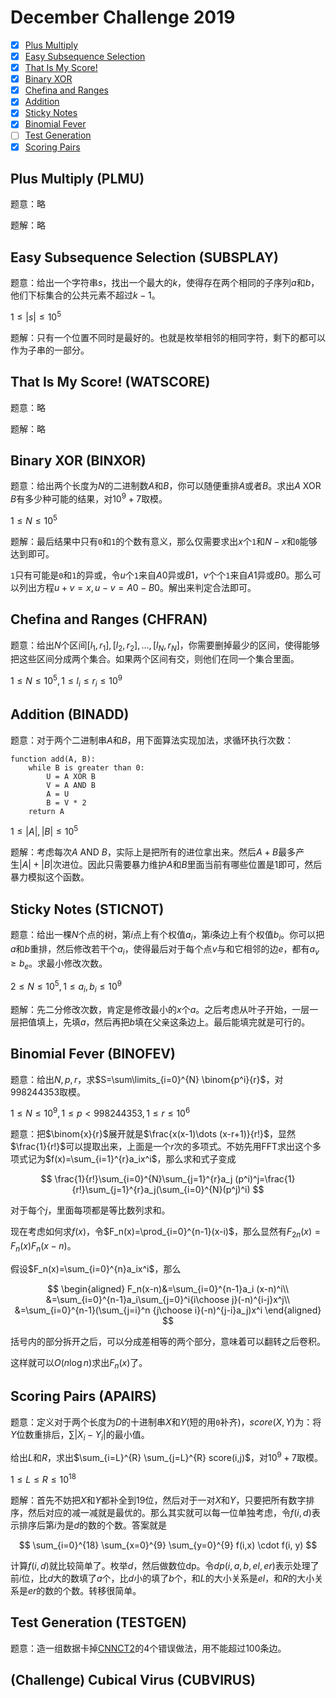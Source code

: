 # December Challenge 2019

+ [x] [Plus Multiply](https://www.codechef.com/DEC19A/problems/PLMU)
+ [x] [Easy Subsequence Selection](https://www.codechef.com/DEC19A/problems/SUBSPLAY)
+ [x] [That Is My Score!](https://www.codechef.com/DEC19A/problems/WATSCORE)
+ [x] [Binary XOR](https://www.codechef.com/DEC19A/problems/BINXOR)
+ [x] [Chefina and Ranges](https://www.codechef.com/DEC19A/problems/CHFRAN)
+ [x] [Addition](https://www.codechef.com/DEC19A/problems/BINADD)
+ [x] [Sticky Notes](https://www.codechef.com/DEC19A/problems/STICNOT)
+ [x] [Binomial Fever](https://www.codechef.com/DEC19A/problems/BINOFEV)
+ [ ] [Test Generation](https://www.codechef.com/DEC19A/problems/TESTGEN)
+ [x] [Scoring Pairs](https://www.codechef.com/DEC19A/problems/APAIRS)

## Plus Multiply (PLMU)

题意：略

题解：略

## Easy Subsequence Selection (SUBSPLAY)

题意：给出一个字符串$s$，找出一个最大的$k$，使得存在两个相同的子序列$a$和$b$，他们下标集合的公共元素不超过$k-1$。

$1 \le |s| \le 10^5$

题解：只有一个位置不同时是最好的。也就是枚举相邻的相同字符，剩下的都可以作为子串的一部分。

## That Is My Score! (WATSCORE)

题意：略

题解：略

## Binary XOR (BINXOR)

题意：给出两个长度为$N$的二进制数$A$和$B$，你可以随便重排$A$或者$B$。求出$A \text{ XOR } B$有多少种可能的结果，对$10^9+7$取模。

$1 \le N \le 10^5$

题解：最后结果中只有`0`和`1`的个数有意义，那么仅需要求出$x$个`1`和$N-x$和`0`能够达到即可。

`1`只有可能是`0`和`1`的异或，令$u$个`1`来自$A0$异或$B1$，$v$个个`1`来自$A1$异或$B0$。那么可以列出方程$u+v=x,u-v=A0-B0$。解出来判定合法即可。

## Chefina and Ranges (CHFRAN)

题意：给出$N$个区间$[l_1,r_1],[l_2,r_2],\dots,[l_N,r_N]$，你需要删掉最少的区间，使得能够把这些区间分成两个集合。如果两个区间有交，则他们在同一个集合里面。

$1 \le N \le 10^5, 1 \le l_i \le r_i \le 10^9$

## Addition (BINADD)

题意：对于两个二进制串$A$和$B$，用下面算法实现加法，求循环执行次数：

```
function add(A, B):
    while B is greater than 0:
        U = A XOR B
        V = A AND B
        A = U
        B = V * 2
    return A
```

$1 \le |A|, |B| \le 10^5$

题解：考虑每次$A \text{ AND } B$，实际上是把所有的进位拿出来。然后$A+B$最多产生$|A|+|B|$次进位。因此只需要暴力维护$A$和$B$里面当前有哪些位置是$1$即可，然后暴力模拟这个函数。

## Sticky Notes (STICNOT)

题意：给出一棵$N$个点的树，第$i$点上有个权值$a_i$，第$i$条边上有个权值$b_i$。你可以把$a$和$b$重排，然后修改若干个$a_i$，使得最后对于每个点$v$与和它相邻的边$e$，都有$a_v \ge b_e$。求最小修改次数。

$2 \le N \le 10^5, 1 \le a_i, b_i \le 10^9$

题解：先二分修改次数，肯定是修改最小的$x$个$a$。之后考虑从叶子开始，一层一层把值填上，先填$a$，然后再把$b$填在父亲这条边上。最后能填完就是可行的。

## Binomial Fever (BINOFEV)

题意：给出$N,p,r$，求$S=\sum\limits_{i=0}^{N} \binom{p^i}{r}$，对$998244353$取模。

$1 \le N \le 10^9, 1 \le p < 998244353, 1 \le r \le 10^6$

题意：把$\binom{x}{r}$展开就是$\frac{x(x-1)\dots (x-r+1)}{r!}$，显然$\frac{1}{r!}$可以提取出来，上面是一个$r$次的多项式。不妨先用FFT求出这个多项式记为$f(x)=\sum_{i=1}^{r}a_ix^i$，那么求和式子变成

$$
\frac{1}{r!}\sum_{i=0}^{N}\sum_{j=1}^{r}a_j (p^i)^j=\frac{1}{r!}\sum_{j=1}^{r}a_j(\sum_{i=0}^{N}(p^j)^i)
$$

对于每个$j$，里面每项都是等比数列求和。

现在考虑如何求$f(x)$，令$F_n(x)=\prod_{i=0}^{n-1}(x-i)$，那么显然有$F_{2n}(x)=F_n(x)F_n(x-n)$。

假设$F_n(x)=\sum_{i=0}^{n}a_ix^i$，那么

$$
\begin{aligned}
F_n(x-n)&=\sum_{i=0}^{n-1}a_i (x-n)^i\\
&=\sum_{i=0}^{n-1}a_i\sum_{j=0}^i{i\choose j}(-n)^{i-j}x^j\\
&=\sum_{i=0}^{n-1}(\sum_{j=i}^n {j\choose i}(-n)^{j-i}a_j)x^i
\end{aligned}
$$

括号内的部分拆开之后，可以分成差相等的两个部分，意味着可以翻转之后卷积。

这样就可以$O(n \log n)$求出$F_n(x)$了。

## Scoring Pairs (APAIRS)

题意：定义对于两个长度为$D$的十进制串$X$和$Y$(短的用`0`补齐)，$score(X, Y)$为：将$Y$位数重排后，$\sum |X_i-Y_i|$的最小值。

给出$L$和$R$，求出$\sum_{i=L}^{R} \sum_{j=L}^{R} score(i,j)$，对$10^9+7$取模。

$1 \le L \le R \le 10^{18}$

题解：首先不妨把$X$和$Y$都补全到$19$位，然后对于一对$X$和$Y$，只要把所有数字排序，然后对应的减一减就是最优的。那么其实就可以每一位单独考虑，令$f(i,d)$表示排序后第$i$为是$d$的数的个数。答案就是

$$
\sum_{i=0}^{18} \sum_{x=0}^{9} \sum_{y=0}^{9} f(i,x) \cdot f(i, y)
$$

计算$f(i,d)$就比较简单了。枚举$d$，然后做数位dp。令$dp(i,a,b,el,er)$表示处理了前$i$位，比$d$大的数填了$a$个，比$d$小的填了$b$个，和$L$的大小关系是$el$，和$R$的大小关系是$er$的数的个数。转移很简单。

## Test Generation (TESTGEN)

题意：造一组数据卡掉[CNNCT2](https://www.codechef.com/OCT19A/problems/CNNCT2)的$4$个错误做法，用不能超过$100$条边。

## (Challenge) Cubical Virus (CUBVIRUS)
